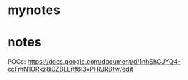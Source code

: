 # mynotes
# notes
POCs:
https://docs.google.com/document/d/1nhShCJYQ4-ccFmN1ORkz8i0ZBLLrtf8l3xPIiRJRBfw/edit